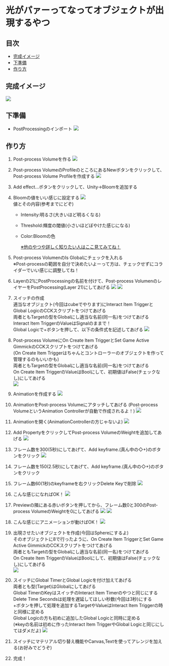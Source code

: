 # 光がパァーってなってオブジェクトが出現するやつ

## 目次
* [完成イメージ](#完成イメージ)
* [下準備](#下準備)
* [作り方](#作り方)


## 完成イメージ
![](./images/cluster-LightAnimation-2.gif)

## 下準備
* PostProcessingのインポート
![](./images/PostProcessing_install.png)

## 作り方
1. Post-process Volumeを作る
![](./images/PostProcessing01.png)
2. Post-process VolumeのProfileのところにあるNewボタンをクリックして、Post-process Volume Profileを作成する
![](./images/PostProcessing02.png)
3. Add effect...ボタンをクリックして、Unity→Bloomを追加する
4. Bloomの値をいい感じに設定する
![](./images/PostProcessing03.png)
  <br>値とその内容(参考までにどぞ)
    * Intensity:明るさ(大きいほど明るくなる)
    * Threshold:輝度の閾値(小さいほどぼやけた感じになる)
    * Color:Bloomの色

      [※他のやつや詳しく知りたい人はここ見てみてね！](https://learn.unity.com/tutorial/posutopurosesuehuekuto-bloom?language=ja#)
5. Post-process VolumenのIs Globalにチェックを入れる
  <br>※Post-processの範囲を自分で決めたいよーって方は、チェックせずにコライダーでいい感じに調整してね！
6. Layerの21にPostProcessingの名前を付けて、Post-process VolumenのレイヤーをPostProcessing(Layer 21)にしてあげる
![](./images/PostProcessing05.png)
![](./images/PostProcessing04.png)

7. スイッチの作成
  <br>適当なオブジェクト(今回はcubeでやります)にInteract Item TriggerとGlobal LogicのCCKスクリプトをつけてあげる<br>
  両者ともTargetの型をGlobalにし適当な名前(同一名)をつけてあげる<br>
  Interact Item TriggerのValueはSignalのままで！<br>
  Global Logicで+ボタンを押して、以下の条件式を記述してあげる
![](./images/PostProcessing06.png)

8. Post-process VolumeにOn Create Item TriggerとSet Game Active GimmickのCCKスクリプトをつけてあげる<br>(On Create Item Triggerはちゃんとコントローラーのオブジェクトを作って管理するのもいいかも)<br>
  両者ともTargetの型をGlobalにし適当な名前(同一名)をつけてあげる<br>
  On Create Item TriggerのValueはBoolにして、初期値はFalse(チェックなし)にしてあげる<br>
![](./images/PostProcessing07.png)

9. Animationを作成する
  ![](./images/PostProcessing08.png)

10. AnimationをPost-process Volumeにアタッチしてあげる
(Post-process VolumeというAnimation Controllerが自動で作成されるよ！)
![](./images/PostProcessing09.png)

11. Animationを開く(AnimationControllerの方じゃないよ)
![](./images/PostProcessing10.png)

12. Add PropertyをクリックしてPost-process VolumeのWeightを追加してあげる
![](./images/PostProcessing11.png)

13. フレーム数を300(5秒)にしてあげて、Add keyframe.(真ん中の◇+)のボタンをクリック
![](./images/PostProcessing12.png)

14. フレーム数を150(2.5秒)にしてあげて、Add keyframe.(真ん中の◇+)のボタンをクリック

15. フレーム数60(1秒)のkeyframeを右クリックDelete Keyで削除
![](./images/PostProcessing13.png)

16. こんな感じになればOK！
![](./images/PostProcessing14.png)

17. Previewの隣にある赤いボタンを押してから、フレーム数0と300のPost-process VolumeのWeightを0にしてあげる
![](./images/PostProcessing15.png)
![](./images/PostProcessing16.png)

18. こんな感じにアニメーションが動けばOK！
![](./images/cluster-LightAnimation-1.gif)

19. 出現させたいオブジェクトを作成(今回はSphereにするよ)
  <br>そのオブジェクトに8で行ったように、On Create Item TriggerとSet Game Active GimmickのCCKスクリプトをつけてあげる<br>
  両者ともTargetの型をGlobalにし適当な名前(同一名)をつけてあげる<br>
  On Create Item TriggerのValueはBoolにして、初期値はFalse(チェックなし)にしてあげる<br>
  ![](./images/PostProcessing17.png)

20. スイッチにGlobal TimerとGlobal Logicを付け加えてあげる<br>
  両者とも型(Target)はGlobalにしてあげる
  <br>Global TimerのKeyはスイッチのInteract Item Timerのやつと同じにする
  <br>Delete Time Secondsは処理を遅延してほしい秒数(今回は3秒)にする
  <br>+ボタンを押して処理を追加するTargetやValueはInteract Item Triggerの時と同様に定める
  <br>Global Logicの方も初めに追加したGlobal Logicと同時に定める
  <br>(※keyの名前は初めに作ったInteract Item TriggerやGlobal Logicと同じにしてはダメだよ)
  ![](./images/PostProcessing18.png)

21. スイッチにマテリアル切り替え機能やCanvas,Textを使ってアレンジを加える(お好みでどうぞ)

22. 完成！